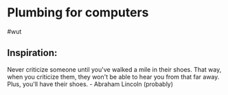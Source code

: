 # Plumbing for computers
\#wut

## Inspiration:

Never criticize someone until you've walked a mile in their shoes. That way, when you criticize them, they won't be able to hear you from that far away. Plus, you'll have their shoes. - Abraham Lincoln (probably)

